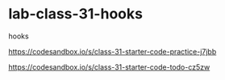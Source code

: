 # lab-class-31-hooks
hooks

https://codesandbox.io/s/class-31-starter-code-practice-j7jbb


https://codesandbox.io/s/class-31-starter-code-todo-cz5zw
